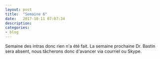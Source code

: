 ```yaml
---
layout: post
title:  "Semaine 6"
date:   2017-10-11 07:07:34
description:
categories:
- blog
---
```


Semaine des intras donc rien n'a été fait. La semaine prochaine Dr. Bastin sera absent, nous tâcherons donc d'avancer via courriel ou Skype.
